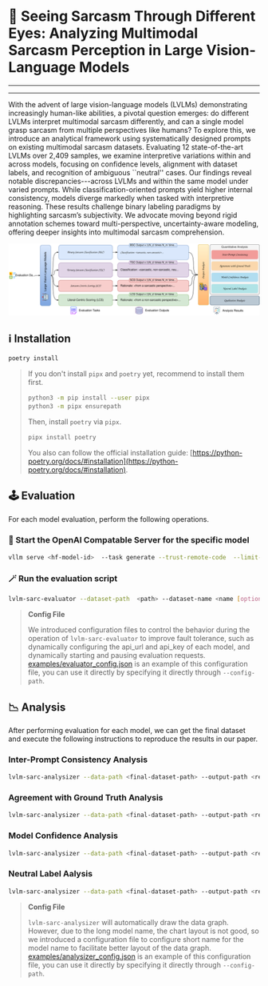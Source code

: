 # 🎉 Seeing Sarcasm Through Different Eyes: Analyzing Multimodal Sarcasm Perception in Large Vision-Language Models

---

---

With the advent of large vision-language models (LVLMs) demonstrating increasingly human-like abilities, a pivotal question emerges: do different LVLMs interpret multimodal sarcasm differently, and can a single model grasp sarcasm from multiple perspectives like humans? To explore this, we introduce an analytical framework using systematically designed prompts on existing multimodal sarcasm datasets. Evaluating 12 state-of-the-art LVLMs over 2,409 samples, we examine interpretive variations within and across models, focusing on confidence levels, alignment with dataset labels, and recognition of ambiguous ``neutral'' cases. Our findings reveal notable discrepancies---across LVLMs and within the same model under varied prompts. While classification-oriented prompts yield higher internal consistency, models diverge markedly when tasked with interpretive reasoning. These results challenge binary labeling paradigms by highlighting sarcasm’s subjectivity. We advocate moving beyond rigid annotation schemes toward multi-perspective, uncertainty-aware modeling, offering deeper insights into multimodal sarcasm comprehension.

<center>
<img src="assets/overview.svg" alt="framework-overview"/>
</center>

## ℹ️ Installation

```bash
poetry install
```

> If you don't install `pipx` and `poetry` yet, recommend to install them first.
>
> ```bash
> python3 -m pip install --user pipx
> python3 -m pipx ensurepath
> ```
>
> Then, install `poetry` via `pipx`.
>
> ```bash
> pipx install poetry
> ```
>
> You also can follow the official installation guide: [https://python-poetry.org/docs/#installation](https://python-poetry.org/docs/#installation).

## 🕹 Evaluation

For each model evaluation, perform the following operations.

### 🤖 Start the OpenAI Compatable Server for the specific model

```bash
vllm serve <hf-model-id>  --task generate --trust-remote-code  --limit-mm-per-prompt image=1
```

### 🪄 Run the evaluation script

```bash
lvlm-sarc-evaluator --dataset-path  <path> --dataset-name <name [optional]> --dataset-split <split-name [optional]>  --output-path <output-path>  --config-file-path <config-path>  vllm --model  <hf-model-id>   --num-proc <num-proc>
```

> **Config File**
> 
> We introduced configuration files to control the behavior during the operation of `lvlm-sarc-evaluator` to improve fault tolerance, such as dynamically configuring the api_url and api_key of each model, and dynamically starting and pausing evaluation requests.
> [examples/evaluator_config.json](examples/evaluator_config.json) is an example of this configuration file, you can use it directly by specifying it directly through `--config-path`.

## 📉 Analysis

After performing evaluation for each model, we can get the final dataset and execute the following instructions to reproduce the results in our paper.

### Inter-Prompt Consistency Analysis

```bash
lvlm-sarc-analysizer --data-path <final-dataset-path> --output-path <result-output-path> --config-path <config-path> -A inter_prompt
```

### Agreement with Ground Truth Analysis

```bash
lvlm-sarc-analysizer --data-path <final-dataset-path> --output-path <result-output-path> --config-path <config-path> -A agreement_gt
```

### Model Confidence Analysis

```bash
lvlm-sarc-analysizer --data-path <final-dataset-path> --output-path <result-output-path> --config-path <config-path> -A model_nll
```

### Neutral Label Aalysis

```bash
lvlm-sarc-analysizer --data-path <final-dataset-path> --output-path <result-output-path> --config-path <config-path> -A neutral_label
```

> **Config File**
> 
> `lvlm-sarc-analysizer` will automatically draw the data graph. However, due to the long model name, the chart layout is not good, so we introduced a configuration file to configure short name for the model name to facilitate better layout of the data graph.
> [examples/analysizer_config.json](examples/analysizer_config.json) is an example of this configuration file, you can use it directly by specifying it directly through `--config-path`.
